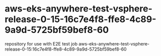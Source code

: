 # aws-eks-anywhere-test-vsphere-release-0-15-16c7e4f8-ffe8-4c89-9a9d-5725bf59bef8-60
repository for use with E2E test job aws-eks-anywhere-test-vsphere-release-0-15:16c7e4f8-ffe8-4c89-9a9d-5725bf59bef8-60
